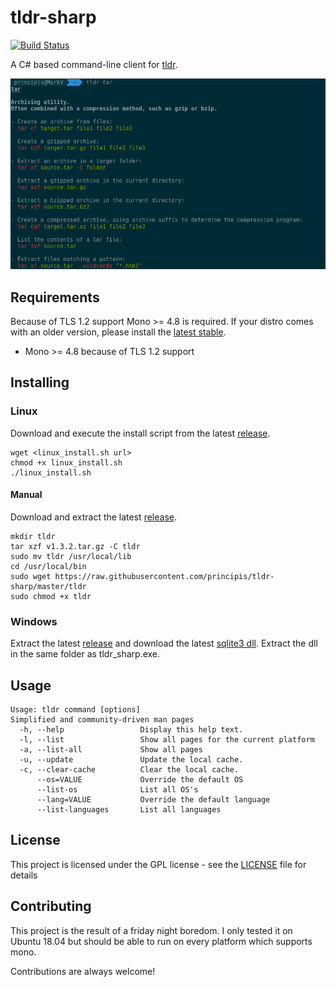 # tldr-sharp

[![Build Status](https://travis-ci.org/principis/tldr-sharp.svg?branch=master)](https://travis-ci.org/principis/tldr-sharp)

A C# based command-line client for [tldr](https://github.com/tldr-pages/tldr).

![tldr screenshot](screenshot.png)

## Requirements
Because of TLS 1.2 support Mono >= 4.8 is required. If your distro comes with an older version, please install the [latest stable](https://www.mono-project.com/download/stable/).
* Mono >= 4.8 because of TLS 1.2 support

## Installing
### Linux
Download and execute the install script from the latest [release](https://github.com/principis/tldr-sharp/releases).
```
wget <linux_install.sh url>
chmod +x linux_install.sh
./linux_install.sh
```

#### Manual
Download and extract the latest [release](https://github.com/principis/tldr-sharp/releases).
```
mkdir tldr
tar xzf v1.3.2.tar.gz -C tldr
sudo mv tldr /usr/local/lib
cd /usr/local/bin
sudo wget https://raw.githubusercontent.com/principis/tldr-sharp/master/tldr
sudo chmod +x tldr
```

### Windows
Extract the latest [release](https://github.com/principis/tldr-sharp/releases) and download the latest  [sqlite3 dll](https://www.sqlite.org/download.html). 
Extract the dll in the same folder as tldr_sharp.exe.

## Usage
```
Usage: tldr command [options]
Simplified and community-driven man pages
  -h, --help                 Display this help text.
  -l, --list                 Show all pages for the current platform
  -a, --list-all             Show all pages
  -u, --update               Update the local cache.
  -c, --clear-cache          Clear the local cache.
      --os=VALUE             Override the default OS
      --list-os              List all OS's
      --lang=VALUE           Override the default language
      --list-languages       List all languages
```

## License

This project is licensed under the GPL license - see the [LICENSE](LICENSE) file for details

## Contributing
This project is the result of a friday night boredom. I only tested it on Ubuntu 18.04 but should be able to run on every platform which supports mono.

Contributions are always welcome!
